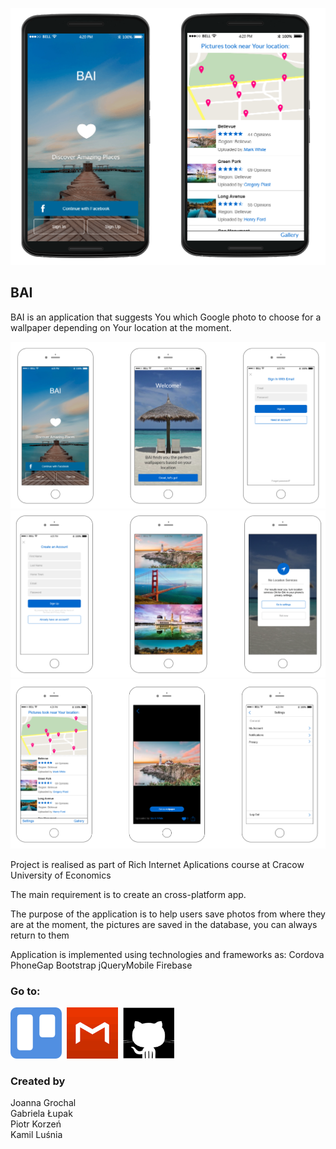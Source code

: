 ![Image](https://github.com/lusniak/bai/blob/master/docs/bai_page2.png?raw=true)

## BAI

BAI is an application that suggests You which Google photo to choose for a wallpaper depending on Your location at the moment.

<img src="uiflow4.PNG" alt="UI flow">
<img src="uiflow5.PNG" alt="UI flow" >
<img src="uiflow6.PNG" alt="UI flow" >

Project is realised as part of Rich Internet Aplications course at Cracow University of Economics

The main requirement is to create an cross-platform app.

The purpose of the application is to help users save photos from where they are at the moment, the pictures are saved in the database, you can always return to them

Application is implemented using technologies and frameworks as: Cordova PhoneGap Bootstrap jQueryMobile Firebase

### Go to:

<a href="https://trello.com/baiprojekt1"><img src="trellosquare.png" style="width:82px; height:82px" title="Trello" alt="Trello"></a>&nbsp;
<a href="https://github.com/jgrochal/bai-project/tree/master/prototype"><img src="mockplussquare.png" style="width:82px; height:82px" title="Mockplus" alt="Mockplus"></a>&nbsp;
<a href="https://github.com/jgrochal/bai-project"><img src="githubsquare.png" style="width:82px; height:82px" title="Github" alt="Github"></a>

### Created by

Joanna Grochal<br/>
Gabriela Łupak<br/>
Piotr Korzeń<br/>
Kamil Luśnia
